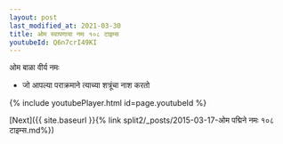 ```yaml
---
layout: post
last_modified_at: 2021-03-30
title: ओम स्वापणाया नमः १०८ टाइम्स
youtubeId: Q6n7crI49KI
---
```

 
 
 ओम बाळा वीर्य नमः  
 
 -  जो आपल्या पराक्रमाने त्याच्या शत्रूंचा नाश करतो 
 
  
 
  
 
 
 
 
 
 


{% include youtubePlayer.html id=page.youtubeId %}
 
[Next]({{ site.baseurl }}{% link  split2/_posts/2015-03-17-ओम पद्मिने नमः १०८ टाइम्स.md%})
 

